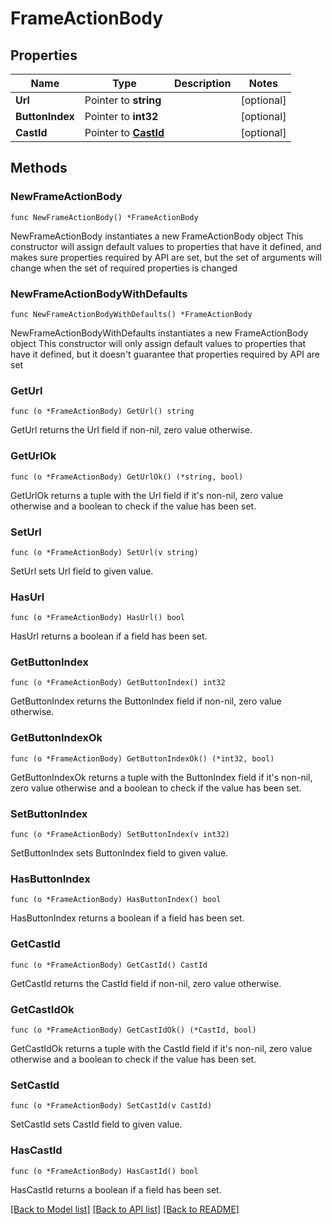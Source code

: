 # FrameActionBody

## Properties

Name | Type | Description | Notes
------------ | ------------- | ------------- | -------------
**Url** | Pointer to **string** |  | [optional] 
**ButtonIndex** | Pointer to **int32** |  | [optional] 
**CastId** | Pointer to [**CastId**](CastId.md) |  | [optional] 

## Methods

### NewFrameActionBody

`func NewFrameActionBody() *FrameActionBody`

NewFrameActionBody instantiates a new FrameActionBody object
This constructor will assign default values to properties that have it defined,
and makes sure properties required by API are set, but the set of arguments
will change when the set of required properties is changed

### NewFrameActionBodyWithDefaults

`func NewFrameActionBodyWithDefaults() *FrameActionBody`

NewFrameActionBodyWithDefaults instantiates a new FrameActionBody object
This constructor will only assign default values to properties that have it defined,
but it doesn't guarantee that properties required by API are set

### GetUrl

`func (o *FrameActionBody) GetUrl() string`

GetUrl returns the Url field if non-nil, zero value otherwise.

### GetUrlOk

`func (o *FrameActionBody) GetUrlOk() (*string, bool)`

GetUrlOk returns a tuple with the Url field if it's non-nil, zero value otherwise
and a boolean to check if the value has been set.

### SetUrl

`func (o *FrameActionBody) SetUrl(v string)`

SetUrl sets Url field to given value.

### HasUrl

`func (o *FrameActionBody) HasUrl() bool`

HasUrl returns a boolean if a field has been set.

### GetButtonIndex

`func (o *FrameActionBody) GetButtonIndex() int32`

GetButtonIndex returns the ButtonIndex field if non-nil, zero value otherwise.

### GetButtonIndexOk

`func (o *FrameActionBody) GetButtonIndexOk() (*int32, bool)`

GetButtonIndexOk returns a tuple with the ButtonIndex field if it's non-nil, zero value otherwise
and a boolean to check if the value has been set.

### SetButtonIndex

`func (o *FrameActionBody) SetButtonIndex(v int32)`

SetButtonIndex sets ButtonIndex field to given value.

### HasButtonIndex

`func (o *FrameActionBody) HasButtonIndex() bool`

HasButtonIndex returns a boolean if a field has been set.

### GetCastId

`func (o *FrameActionBody) GetCastId() CastId`

GetCastId returns the CastId field if non-nil, zero value otherwise.

### GetCastIdOk

`func (o *FrameActionBody) GetCastIdOk() (*CastId, bool)`

GetCastIdOk returns a tuple with the CastId field if it's non-nil, zero value otherwise
and a boolean to check if the value has been set.

### SetCastId

`func (o *FrameActionBody) SetCastId(v CastId)`

SetCastId sets CastId field to given value.

### HasCastId

`func (o *FrameActionBody) HasCastId() bool`

HasCastId returns a boolean if a field has been set.


[[Back to Model list]](../README.md#documentation-for-models) [[Back to API list]](../README.md#documentation-for-api-endpoints) [[Back to README]](../README.md)


